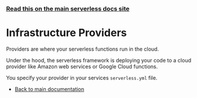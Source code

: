 <!--
title: Serverless - Providers
menuText: Serverless Providers
layout: Doc
-->

<!-- DOCS-SITE-LINK:START automatically generated  -->
### [Read this on the main serverless docs site](https://www.serverless.com/docs/providers/)
<!-- DOCS-SITE-LINK:END -->

# Infrastructure Providers

Providers are where your serverless functions run in the cloud.

Under the hood, the serverless framework is deploying your code to a cloud provider like Amazon web services or Google Cloud functions.

You specify your provider in your services `serverless.yml` file.

* [Back to main documentation](../README.md)